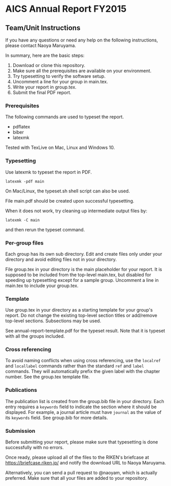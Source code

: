 # AICS Annual Report FY2015

## Team/Unit Instructions

If you have any questions or need any help on the following instructions, please contact Naoya Maruyama.

In summary, here are the basic steps:

1. Download or clone this repository.
2. Make sure all the prerequisites are available on your environment.
3. Try typesetting to verify the software setup.
4. Uncomment a line for your group in main.tex.
4. Write your report in group.tex.
5. Submit the final PDF report.

### Prerequisites

The following commands are used to typeset the report.

- pdflatex
- biber
- latexmk

Tested with TexLive on Mac, Linux and Windows 10.

### Typesetting

Use latexmk to typeset the report in PDF.

```
latexmk -pdf main
```

On Mac/Linux, the typeset.sh shell script can also be used.

File main.pdf should be created upon successful typesetting.

When it does not work, try cleaning up intermediate output files by:

```
latexmk -C main
```

and then rerun the typeset command.

### Per-group files
Each group has its own sub directory. Edit and create files only under your directory and avoid editing files not in your directory.

File group.tex in your directory is the main placeholder for your report. It is supposed to be included from the top-level main.tex, but disabled for speeding up typesetting except for a sample group. Uncomment a line in main.tex to include your group.tex.

### Template
Use group.tex in your directory as a starting template for your group's report. Do not change the existing top-level section titles or add/remove top-level sections. Subsections may be used.

See annual-report-template.pdf for the typeset result. Note that it is typeset with all the groups included.

### Cross referencing
To avoid naming conflicts when using cross referencing, use the ``localref`` and ``locallabel`` commands rather than the standard ``ref`` and ``label`` commands. They will automatically prefix the given label with the chapter number. See the group.tex template file.

### Publications

The publication list is created from the group.bib file in your directory. Each entry requires a ``keywords`` field to indicate the section where it should be displayed. For example, a journal article must have ``journal`` as the value of its ``keywords`` field. See group.bib for more details.

### Submission

Before submitting your report, please make sure that typesetting is done successfully with no errors.

Once ready, please upload all of the files to the RIKEN's briefcase at https://briefcase.riken.jp/ and notify the download URL to Naoya Maruyama.

Alternatively, you can send a pull request to @naoyam, which is actually preferred. Make sure that all your files are added to your repository.
